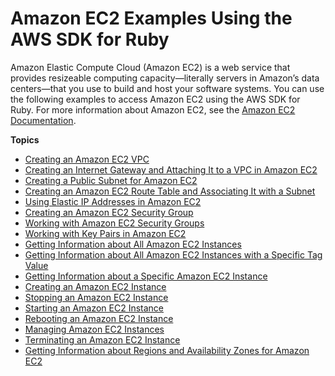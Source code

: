 # Amazon EC2 Examples Using the AWS SDK for Ruby<a name="ec2-examples"></a>

Amazon Elastic Compute Cloud \(Amazon EC2\) is a web service that provides resizeable computing capacity—literally servers in Amazon’s data centers—that you use to build and host your software systems\. You can use the following examples to access Amazon EC2 using the AWS SDK for Ruby\. For more information about Amazon EC2, see the [Amazon EC2 Documentation](https://aws.amazon.com/documentation/ec2/)\.

**Topics**
+ [Creating an Amazon EC2 VPC](ec2-create-vpc.md)
+ [Creating an Internet Gateway and Attaching It to a VPC in Amazon EC2](ec2-attach-igw-vpc.md)
+ [Creating a Public Subnet for Amazon EC2](ec2-create-subnet.md)
+ [Creating an Amazon EC2 Route Table and Associating It with a Subnet](ec2-create-route-table.md)
+ [Using Elastic IP Addresses in Amazon EC2](ec2-using-elastic-ip-addresses.md)
+ [Creating an Amazon EC2 Security Group](ec2-create-security-group.md)
+ [Working with Amazon EC2 Security Groups](ec2-working-with-security-groups.md)
+ [Working with Key Pairs in Amazon EC2](ec2-create-key-pair.md)
+ [Getting Information about All Amazon EC2 Instances](ec2-example-get-instances.md)
+ [Getting Information about All Amazon EC2 Instances with a Specific Tag Value](ec2-example-get-instance-by-tag.md)
+ [Getting Information about a Specific Amazon EC2 Instance](ec2-example-get-instance.md)
+ [Creating an Amazon EC2 Instance](ec2-example-create-instance.md)
+ [Stopping an Amazon EC2 Instance](ec2-example-stop-instance.md)
+ [Starting an Amazon EC2 Instance](ec2-example-start-instance.md)
+ [Rebooting an Amazon EC2 Instance](ec2-example-reboot-instance.md)
+ [Managing Amazon EC2 Instances](ec2-example-managing-instances.md)
+ [Terminating an Amazon EC2 Instance](ec2-example-terminate-instance.md)
+ [Getting Information about Regions and Availability Zones for Amazon EC2](ec2-regions-availability-zones.md)